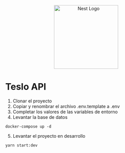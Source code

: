 <p align="center">
  <a href="http://nestjs.com/" target="blank"><img src="https://nestjs.com/img/logo-small.svg" width="200" alt="Nest Logo" /></a>
</p>

# Teslo API

1. Clonar el proyecto
2. Copiar y renombrar el archivo .env.template a .env
3. Completar los valores de las variables de entorno
4. Levantar la base de datos

```
docker-compose up -d
```

5. Levantar el proyecto en desarrollo

```
yarn start:dev
```
